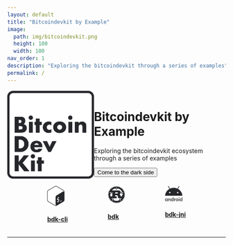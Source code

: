 ```yaml
---
layout: default
title: "Bitcoindevkit by Example"
image: 
  path: img/bitcoindevkit.png
  height: 100
  width: 100
nav_order: 1
description: "Exploring the bitcoindevkit through a series of examples"
permalink: /
---
```


<div style="display: flex; justify-content: space-evenly; margin-top: 1rem;">
  <img src="./img/bitcoindevkit.svg" width="200">
  
  <div style="display: flex; align-items: center; justify-content: center;">
    <div>
      <h1>
        Bitcoindevkit by Example
      </h1>
      <p>
        Exploring the bitcoindevkit ecosystem through a series of examples
      </p>
      <button class="btn js-toggle-dark-mode">
        Come to the dark side
      </button>
    </div>
  </div>
</div>
<br/>
<div style="display: flex; justify-content: space-evenly;">
  <a href="/bitcoindevkit-by-example/bdk-cli">
    <img src="/img/bash.svg" width="40">
    <h4>bdk-cli</h4>
  </a>
  <a href="/bitcoindevkit-by-example/bdk">
    <img src="/img/rust.svg" width="40">
    <h4>bdk</h4>
  </a>
  <a href="/bitcoindevkit-by-example/bdk-jni">
    <img src="/img/android.svg" width="40">
    <h4>bdk-jni</h4>
  </a>
</div>
<hr/>


<script>
const toggleDarkMode = document.querySelector('.js-toggle-dark-mode');

jtd.addEvent(toggleDarkMode, 'click', function(){
  if (jtd.getTheme() === 'dark') {
    jtd.setTheme('light');
    toggleDarkMode.textContent = 'Come to the dark side';
  } else {
    jtd.setTheme('dark');
    toggleDarkMode.textContent = 'Return to the light side';
  }
});
</script>
